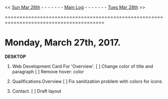 << [Sun Mar 26th]() - - - - - - - [Main Log]() - - - - - - - [Tues Mar 28th]() >> 

========================================================================================  

# Monday, March 27th, 2017. 

**DESKTOP**  

1. Web Development Card For 'Overview'. 
   [ ] Change color of title and paragraph
   [ ] Remove hover: color 

2. Qualifications.Overview
   [ ] Fix sanitization problem with colors for icons  

3. Contact. 
   [ ] Draft layout